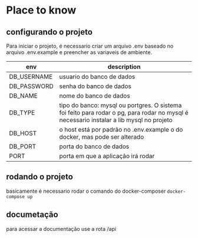 # Place to know

## configurando o projeto
Para iniciar o projeto, é necessario criar um arquivo .env baseado no arquivo .env.example e preencher as variaveis de ambiente.

env | description
----| ---------
DB_USERNAME | usuario do banco de dados
DB_PASSWORD | senha do banco de dados
DB_NAME | nome do banco de dados
DB_TYPE | tipo do banco: mysql ou portgres. O sistema foi feito para rodar o pg, para rodar no mysql é necessario instalar a lib mysql no projeto
DB_HOST | o host está por padrão no .env.example o do docker, mas pode ser alterado
DB_PORT | porta do banco de dados
PORT | porta em que a aplicação irá rodar

## rodando o projeto
basicamente é necessario rodar o comando do docker-composer
`docker-compose up`

## documetação

para acessar a documentação use a rota /api